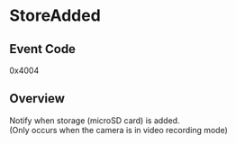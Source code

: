 # StoreAdded

## Event Code

0x4004

## Overview

Notify when storage (microSD card) is added.<BR>
(Only occurs when the camera is in video recording mode)
